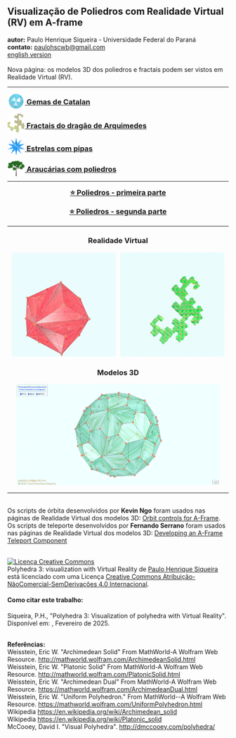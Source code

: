 <link rel="stylesheet" href="../scripts/style.css">
<meta charset="utf-8">
<link rel="icon" type="image/png" href="../catalangems/vr/salas/imagens/icone.png">
<h2>Visualização de Poliedros com Realidade Virtual (RV) em A-frame</h2>
<b>autor:</b> Paulo Henrique Siqueira - Universidade Federal do Paraná
<br><b>contato:</b> <a href="#"> paulohscwb@gmail.com </a>
<br><a href="https://paulohscwb.github.io/polyhedra3/">english version</a>
<br><br>Nova página: os modelos 3D dos poliedros e fractais podem ser vistos em Realidade Virtual (RV).
<hr>
<h3 style="margin-top:3px"><a target="_blank" href="../catalangems/pt-br/"><img src="../catalangems/vr/salas/imagens/icone.png" style="margin-bottom:-10px" width="40"> Gemas de Catalan</a></h3>
<h3 style="margin-top:3px"><a target="_blank" href="../dragon-archimedes/pt-br/"><img src="../dragon-archimedes/vr/salas/imagens/icone.png" style="margin-bottom:-10px" width="40"> Fractais do dragão de Arquimedes</a></h3>
<h3 style="margin-top:3px"><a target="-blank" href="../kites/pt-br/"><img src="../kites/vr/salas/imagens/icone.png" style="margin-bottom:-10px" width="40"> Estrelas com pipas</a></h3>
<h3 style="margin-top:3px"><a target="-blank" href="../araucaria/pt-br/"><img src="../araucaria/vr/salas/imagens/icone.png" style="margin-bottom:-10px" width="40"> Araucárias com poliedros</a></h3>
<!--<h3 style="margin-top:3px"><a target="-blank" href="../fractal-catalan/pt-br/"><img src="../fractal-catalan/vr/salas/imagens/icone.png" style="margin-bottom:-10px" width="40"> Fractais de Catalan</a></h3>
<h3 style="margin-top:3px"><a target="-blank" href="../deltahedra/pt-br/"><img src="../deltahedra/vr/salas/imagens/icone.png" style="margin-bottom:-10px" width="40"> Deltaedros</a></h3>
<h3 style="margin-top:3px"><a target="-blank" href="../unicorn-platonic/pt-br/"><img src="../unicorn-platonic/vr/salas/imagens/icone.png" style="margin-bottom:-10px" width="40"> Fractais do unicórnio de Platão</a></h3>
<h3 style="margin-top:3px"><a target="-blank" href="../dragon-catalan/pt-br/"><img src="../dragon-catalan/vr/salas/imagens/icone.png" style="margin-bottom:-10px" width="40"> Fractais do dragão de Catalan</a></h3>
<h3 style="margin-top:3px"><a target="-blank" href="../fractalnonconvex1/pt-br/"><img src="../fractalnonconvex1/vr/salas/imagens/icone.png" style="margin-bottom:-10px" width="40"> Fractais de poliedros não convexos</a></h3>
<h3 style="margin-top:3px"><a target="-blank" href="../truncated-archimedes/pt-br/"><img src="../truncated-archimedes/vr/salas/imagens/icone.png" style="margin-bottom:-10px" width="40"> Poliedros Arquimedianos truncados</a></h3>
<h3 style="margin-top:3px"><a target="-blank" href="../unicorn-catalan/pt-br/"><img src="../unicorn-catalan/vr/salas/imagens/icone.png" style="margin-bottom:-10px" width="40"> Fractais do unicórnio de Catalan</a></h3>
<h3 style="margin-top:3px"><a target="-blank" href="../dragon-nonconvex/pt-br/"><img src="../dragon-nonconvex/vr/salas/imagens/icone.png" style="margin-bottom:-10px" width="40"> Fractais de dragão de poliedros não convexos</a></h3>
<h3 style="margin-top:3px"><a target="-blank" href="../fractalnonconvex2/pt-br/"><img src="../fractalnonconvex2/vr/salas/imagens/icone.png" style="margin-bottom:-10px" width="40"> Fractais de poliedros não convexos 2</a></h3>
<h3 style="margin-top:3px"><a target="-blank" href="../unicorn-archimedes/pt-br/"><img src="../unicorn-archimedes/vr/salas/imagens/icone.png" style="margin-bottom:-10px" width="40"> Fractais do unicórnio de Arquimedes</a></h3>
<h3 style="margin-top:3px"><a target="-blank" href="../fractalnonconvex3/pt-br/"><img src="../fractalnonconvex3/vr/salas/imagens/icone.png" style="margin-bottom:-10px" width="40"> Fractais de poliedros não convexos 3</a></h3>
<h3 style="margin-top:3px"><a target="-blank" href="../truncated-catalan/pt-br/"><img src="../truncated-catalan/vr/salas/imagens/icone.png" style="margin-bottom:-10px" width="40"> Poliedros de Catalan truncados</a></h3>
<h3 style="margin-top:3px"><a target="-blank" href="../unicorn-nonconvex1/pt-br/"><img src="../unicorn-nonconvex1/vr/salas/imagens/icone.png" style="margin-bottom:-10px" width="40"> Fractais do unicórnio de poliedros não convexos</a></h3>
<h3 style="margin-top:3px"><a target="-blank" href="../dragon-nonconvex2/pt-br/"><img src="../dragon-nonconvex2/vr/salas/imagens/icone.png" style="margin-bottom:-10px" width="40"> Fractais de dragão de poliedros não convexos 2</a></h3>
<h3 style="margin-top:3px"><a target="-blank" href="../unicorn-nonconvex2/pt-br/"><img src="../unicorn-nonconvex2/vr/salas/imagens/icone.png" style="margin-bottom:-10px" width="40"> Fractais do unicórnio de poliedros não convexos 2</a></h3>
<h3 style="margin-top:3px"><a target="-blank" href="../fractalnonconvex4/pt-br/"><img src="../fractalnonconvex4/vr/salas/imagens/icone.png" style="margin-bottom:-10px" width="40"> Fractais de poliedros não convexos 4</a></h3>
<h3 style="margin-top:3px"><a target="-blank" href="../dragon-nonconvex3/pt-br/"><img src="../dragon-nonconvex3/vr/salas/imagens/icone.png" style="margin-bottom:-10px" width="40"> Fractais de dragão de poliedros não convexos 3</a></h3>
<h3 style="margin-top:3px"><a target="-blank" href="../fractalnonconvex5/pt-br/"><img src="../fractalnonconvex5/vr/salas/imagens/icone.png" style="margin-bottom:-10px" width="40"> Fractais de poliedros não convexos 5</a></h3>
<h3 style="margin-top:3px"><a target="-blank" href="../unicorn-nonconvex3/pt-br/"><img src="../unicorn-nonconvex3/vr/salas/imagens/icone.png" style="margin-bottom:-10px" width="40"> Fractais do unicórnio de poliedros não convexos 3</a></h3>
<h3 style="margin-top:3px"><a target="-blank" href="../fractalnonconvex6/pt-br/"><img src="../fractalnonconvex6/vr/salas/imagens/icone.png" style="margin-bottom:-10px" width="40"> Fractais de poliedros não convexos 6</a></h3>-->
<hr>
<!--<h3 style="margin-top:5px; text-align:center;"><a target="_blank" href="../todos/">&#x1f4c4; Lista completa dos poliedros</a></h3>-->
<h3 style="margin-top:5px; text-align:center;"><a target="_blank" href="../../polyhedra/pt-br/">&#x2B50; Poliedros - primeira parte</a></h3>
<h3 style="margin-top:5px; text-align:center;"><a target="_blank" href="../../polyhedra2/pt-br/">&#x2B50; Poliedros - segunda parte</a></h3>
<hr>
<h3 align="center">Realidade Virtual</h3>
<p align="center"><img src="../catalangems/vr/salas/videos/catalangems1.gif" style="max-width: 47%; border-radius:5px; margin-right:10px" loading="lazy"/><img src="../dragon-archimedes/vr/salas/videos/archimedes1.gif" style="max-width: 47%; border-radius:5px;" loading="lazy"/></p>
<h3 align="center">Modelos 3D</h3>
<p align="center"><img src="../catalangems/ar/example.png" style="max-width: 92%; border-radius:5px;" loading="lazy"/></p>
<hr>
<br>Os scripts de órbita desenvolvidos por <b>Kevin Ngo</b> foram usados nas páginas de Realidade Virtual dos modelos 3D: <a href="https://github.com/supermedium/superframe/tree/master/components/orbit-controls/" target="_blank"> Orbit controls for A-Frame</a>.
<br>Os scripts de teleporte desenvolvidos por <b>Fernando Serrano</b> foram usados nas páginas de Realidade Virtual dos modelos 3D: <a  href="https://aframe.io/blog/teleport-component/" target="_blank"> Developing an A-Frame Teleport Component</a>
<br>

<br><a rel="license" href="http://creativecommons.org/licenses/by-nc-nd/4.0/"><img alt="Licença Creative Commons" style="border-width:0" src="https://i.creativecommons.org/l/by-nc-nd/4.0/88x31.png" loading="lazy"/></a><br /><span xmlns:dct="http://purl.org/dc/terms/" property="dct:title">Polyhedra 3: visualization with Virtual Reality</span> de <a xmlns:cc="http://creativecommons.org/ns#" href="https://paulohscwb.github.io/polyhedra3/" property="cc:attributionName" rel="cc:attributionURL">Paulo Henrique Siqueira</a> está licenciado com uma Licença <a rel="license" href="http://creativecommons.org/licenses/by-nc-nd/4.0/">Creative Commons Atribuição-NãoComercial-SemDerivações 4.0 Internacional</a>.

<h4>Como citar este trabalho:</h4> 
<p>Siqueira, P.H., "Polyhedra 3: Visualization of polyhedra with Virtual Reality". Disponível em: <https://paulohscwb.github.io/polyhedra3/>, Fevereiro de 2025.</p>
<!--<a target="_blank" href="https://doi.org/10.5281/zenodo.12572969"><img src="https://zenodo.org/badge/DOI/10.5281/zenodo.12572969.svg" alt="DOI"></a>-->
<br><b>Referências:</b>
<br>Weisstein, Eric W. "Archimedean Solid" From MathWorld-A Wolfram Web Resource. <a href="http://mathworld.wolfram.com/ArchimedeanSolid.html" target="_blank">http://mathworld.wolfram.com/ArchimedeanSolid.html</a>
<br>Weisstein, Eric W. "Platonic Solid" From MathWorld-A Wolfram Web Resource. <a href="http://mathworld.wolfram.com/PlatonicSolid.html" target="_blank">http://mathworld.wolfram.com/PlatonicSolid.html</a>
<br>Weisstein, Eric W. "Archimedean Dual" From MathWorld-A Wolfram Web Resource. <a href="https://mathworld.wolfram.com/ArchimedeanDual.html" target="_blank">https://mathworld.wolfram.com/ArchimedeanDual.html</a>
<br>Weisstein, Eric W. "Uniform Polyhedron." From MathWorld--A Wolfram Web Resource. <a href="https://mathworld.wolfram.com/UniformPolyhedron.html" target="_blank">https://mathworld.wolfram.com/UniformPolyhedron.html</a>
<br>Wikipedia <a href="https://en.wikipedia.org/wiki/Archimedean_solid" target="_blank">https://en.wikipedia.org/wiki/Archimedean_solid</a>
<br>Wikipedia <a href="https://en.wikipedia.org/wiki/en.wikipedia.org/wiki/Platonic_solid" target="_blank">https://en.wikipedia.org/wiki/Platonic_solid</a>
<br>McCooey, David I. "Visual Polyhedra". <a href="http://dmccooey.com/polyhedra/" target="_blank">http://dmccooey.com/polyhedra/</a>
